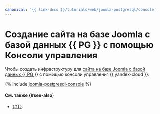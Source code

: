 ```yaml
---
canonical: '{{ link-docs }}/tutorials/web/joomla-postgresql/console'
---
```


# Создание сайта на базе Joomla с базой данных {{ PG }} с помощью Консоли управления

Чтобы создать инфраструктуру для [сайта на базе Joomla с базой данных {{ PG }}](index.md) c помощью консоли управления {{ yandex-cloud }}:

{% include [joomla-postgresql-console](../../../_tutorials/applied/joomla-postgresql-console.md) %}

#### См. также {#see-also}

* [{#T}](terraform.md).
